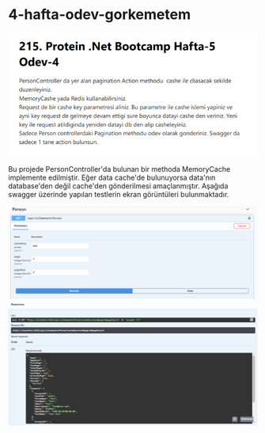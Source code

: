 # 4-hafta-odev-gorkemetem

![swagger](ScreenShots/Homework4.PNG)

Bu projede PersonController'da bulunan bir methoda MemoryCache implemente edilmiştir. Eğer data cache'de bulunuyorsa data'nın database'den değil cache'den gönderilmesi amaçlanmıştır. Aşağıda swagger üzerinde yapılan testlerin ekran görüntüleri bulunmaktadır.

![swagger](ScreenShots/Person.PNG)
![swagger](ScreenShots/Person2.PNG)
